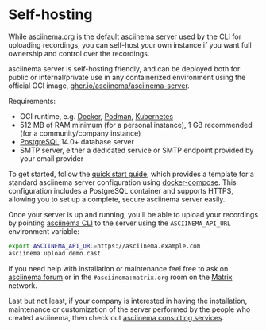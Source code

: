 # Self-hosting

While [asciinema.org](https://asciinema.org) is the default [asciinema
server](../index.md) used by the CLI for uploading recordings, you can self-host
your own instance if you want full ownership and control over the recordings.

asciinema server is self-hosting friendly, and can be deployed both for public
or internal/private use in any containerized environment using the official OCI
image,
[ghcr.io/asciinema/asciinema-server](https://github.com/asciinema/asciinema-server/pkgs/container/asciinema-server).

Requirements:

- OCI runtime, e.g. [Docker](https://www.docker.com/),
  [Podman](https://podman.io/), [Kubernetes](https://kubernetes.io/)
- 512 MB of RAM minimum (for a personal instance), 1 GB recommended (for a
  community/company instance)
- [PostgreSQL](http://www.postgresql.org/download/) 14.0+ database server
- SMTP server, either a dedicated service or SMTP endpoint provided by your
  email provider

To get started, follow the [quick start guide](quick-start.md), which provides a
template for a standard asciinema server configuration using
[docker-compose](https://docs.docker.com/compose/). This configuration includes
a PostgreSQL container and supports HTTPS, allowing you to set up a complete,
secure asciinema server easily.

Once your server is up and running, you'll be able to upload your recordings by
pointing [asciinema CLI](../../cli/index.md) to the server using the
`ASCIINEMA_API_URL` environment variable:

```sh
export ASCIINEMA_API_URL=https://asciinema.example.com
asciinema upload demo.cast
```

If you need help with installation or maintenance feel free to ask on [asciinema
forum](https://discourse.asciinema.org) or in the `#asciinema:matrix.org` room
on the [Matrix](https://matrix.org/) network.

Last but not least, if your company is interested in having the installation,
maintenance or customization of the server performed by the people who created
asciinema, then check out [asciinema consulting
services](../../../consulting.md).
